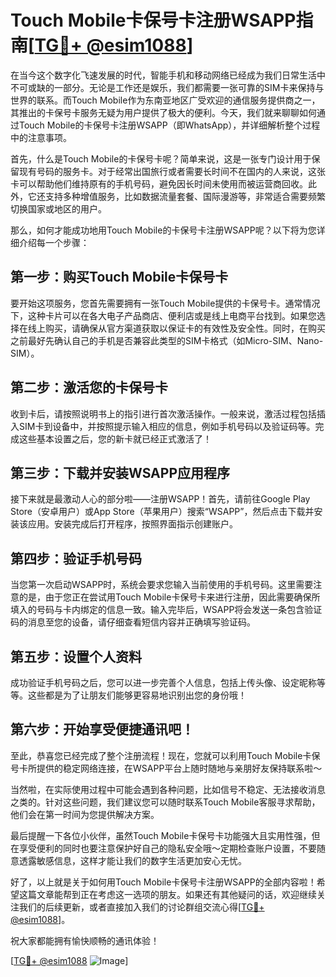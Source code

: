 # Touch Mobile卡保号卡注册WSAPP指南[[TG💪+ @esim1088](https://t.me/s/esim1088)]

在当今这个数字化飞速发展的时代，智能手机和移动网络已经成为我们日常生活中不可或缺的一部分。无论是工作还是娱乐，我们都需要一张可靠的SIM卡来保持与世界的联系。而Touch Mobile作为东南亚地区广受欢迎的通信服务提供商之一，其推出的卡保号卡服务无疑为用户提供了极大的便利。今天，我们就来聊聊如何通过Touch Mobile的卡保号卡注册WSAPP（即WhatsApp），并详细解析整个过程中的注意事项。

首先，什么是Touch Mobile的卡保号卡呢？简单来说，这是一张专门设计用于保留现有号码的服务卡。对于经常出国旅行或者需要长时间不在国内的人来说，这张卡可以帮助他们维持原有的手机号码，避免因长时间未使用而被运营商回收。此外，它还支持多种增值服务，比如数据流量套餐、国际漫游等，非常适合需要频繁切换国家或地区的用户。

那么，如何才能成功地用Touch Mobile的卡保号卡注册WSAPP呢？以下将为您详细介绍每一个步骤：

## 第一步：购买Touch Mobile卡保号卡

要开始这项服务，您首先需要拥有一张Touch Mobile提供的卡保号卡。通常情况下，这种卡片可以在各大电子产品商店、便利店或是线上电商平台找到。如果您选择在线上购买，请确保从官方渠道获取以保证卡的有效性及安全性。同时，在购买之前最好先确认自己的手机是否兼容此类型的SIM卡格式（如Micro-SIM、Nano-SIM）。

## 第二步：激活您的卡保号卡

收到卡后，请按照说明书上的指引进行首次激活操作。一般来说，激活过程包括插入SIM卡到设备中，并按照提示输入相应的信息，例如手机号码以及验证码等。完成这些基本设置之后，您的新卡就已经正式激活了！

## 第三步：下载并安装WSAPP应用程序

接下来就是最激动人心的部分啦——注册WSAPP！首先，请前往Google Play Store（安卓用户）或App Store（苹果用户）搜索“WSAPP”，然后点击下载并安装该应用。安装完成后打开程序，按照界面指示创建账户。

## 第四步：验证手机号码

当您第一次启动WSAPP时，系统会要求您输入当前使用的手机号码。这里需要注意的是，由于您正在尝试用Touch Mobile卡保号卡来进行注册，因此需要确保所填入的号码与卡内绑定的信息一致。输入完毕后，WSAPP将会发送一条包含验证码的消息至您的设备，请仔细查看短信内容并正确填写验证码。

## 第五步：设置个人资料

成功验证手机号码之后，您可以进一步完善个人信息，包括上传头像、设定昵称等等。这些都是为了让朋友们能够更容易地识别出您的身份哦！

## 第六步：开始享受便捷通讯吧！

至此，恭喜您已经完成了整个注册流程！现在，您就可以利用Touch Mobile卡保号卡所提供的稳定网络连接，在WSAPP平台上随时随地与亲朋好友保持联系啦～

当然啦，在实际使用过程中可能会遇到各种问题，比如信号不稳定、无法接收消息之类的。针对这些问题，我们建议您可以随时联系Touch Mobile客服寻求帮助，他们会在第一时间为您提供解决方案。

最后提醒一下各位小伙伴，虽然Touch Mobile卡保号卡功能强大且实用性强，但在享受便利的同时也要注意保护好自己的隐私安全哦～定期检查账户设置，不要随意透露敏感信息，这样才能让我们的数字生活更加安心无忧。

好了，以上就是关于如何用Touch Mobile卡保号卡注册WSAPP的全部内容啦！希望这篇文章能帮到正在考虑这一选项的朋友。如果还有其他疑问的话，欢迎继续关注我们的后续更新，或者直接加入我们的讨论群组交流心得[[TG💪+ @esim1088](https://t.me/s/esim1088)]。

祝大家都能拥有愉快顺畅的通讯体验！

[[TG💪+ @esim1088](https://t.me/s/esim1088) ![Image](https://i.postimg.cc/4NQfJmqS/Snipaste-2025-05-13-00-14-12.png)]